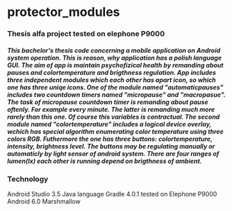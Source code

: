 # protector_modules
### Thesis alfa project tested on elephone P9000

##### This bachelor's thesis code concerning a mobile application on Android system operation. This is reason, why application has a polish language GUI. The aim of app is maintain psychofizical health by remanding about pauses and colortemperature and brigthness regulation. App includes three independent modules which each other has apart icon, so which one has three uniqe icons. One of the module named "automaticpauses" includes two countdown timers named "micropause" and "macropasue". The task of micropause countdown timer is remanding about pause oftenly. For example every minute. The latter is remanding much more rarely than this one. Of course this variables is contractual. The second module named "colortemperature" includes a logical device overlay, wchich has special algorithm enumerating color temperature using three colors RGB. Futhermore the one has three buttons: colortemperature, intensity, brightness level. The buttons may be regulating manually or automaticly by light sensor of android system. There are four ranges of lumen(lx) each other is running depend on brigthness of ambient.

### Technology

Android Studio 3.5
Java language
Gradle 4.0.1
tested on Elephone P9000 Android 6.0 Marshmallow

